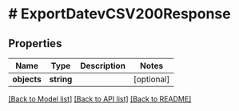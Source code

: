 # # ExportDatevCSV200Response

## Properties

Name | Type | Description | Notes
------------ | ------------- | ------------- | -------------
**objects** | **string** |  | [optional]

[[Back to Model list]](../../README.md#models) [[Back to API list]](../../README.md#endpoints) [[Back to README]](../../README.md)
